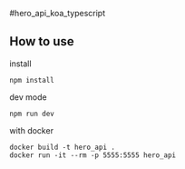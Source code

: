 
#hero_api_koa_typescript

## How to use

install 

```
npm install
```


dev mode 

```
npm run dev
```

with docker 

```
docker build -t hero_api .
docker run -it --rm -p 5555:5555 hero_api
```
